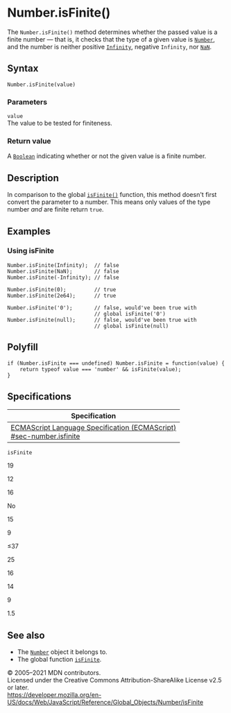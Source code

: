 Number.isFinite()
=================

The `Number.isFinite()` method determines whether the passed value is a finite number — that is, it checks that the type of a given value is [`Number`](../number), and the number is neither positive [`Infinity`](../infinity), negative `Infinity`, nor [`NaN`](../nan).

Syntax
------

    Number.isFinite(value)

### Parameters

`value`  
The value to be tested for finiteness.

### Return value

A [`Boolean`](../boolean) indicating whether or not the given value is a finite number.

Description
-----------

In comparison to the global [`isFinite()`](../isfinite) function, this method doesn't first convert the parameter to a number. This means only values of the type number *and* are finite return `true`.

Examples
--------

### Using isFinite

    Number.isFinite(Infinity);  // false
    Number.isFinite(NaN);       // false
    Number.isFinite(-Infinity); // false

    Number.isFinite(0);         // true
    Number.isFinite(2e64);      // true

    Number.isFinite('0');       // false, would've been true with
                                // global isFinite('0')
    Number.isFinite(null);      // false, would've been true with
                                // global isFinite(null)

Polyfill
--------

    if (Number.isFinite === undefined) Number.isFinite = function(value) {
        return typeof value === 'number' && isFinite(value);
    }

Specifications
--------------

<table><thead><tr class="header"><th>Specification</th></tr></thead><tbody><tr class="odd"><td><a href="https://tc39.es/ecma262/#sec-number.isfinite">ECMAScript Language Specification (ECMAScript)<br />
<span class="small">#sec-number.isfinite</span></a></td></tr></tbody></table>

`isFinite`

19

12

16

No

15

9

≤37

25

16

14

9

1.5

See also
--------

-   The [`Number`](../number) object it belongs to.
-   The global function [`isFinite`](../isfinite).

© 2005–2021 MDN contributors.  
Licensed under the Creative Commons Attribution-ShareAlike License v2.5 or later.  
<a href="https://developer.mozilla.org/en-US/docs/Web/JavaScript/Reference/Global_Objects/Number/isFinite" class="_attribution-link">https://developer.mozilla.org/en-US/docs/Web/JavaScript/Reference/Global_Objects/Number/isFinite</a>
